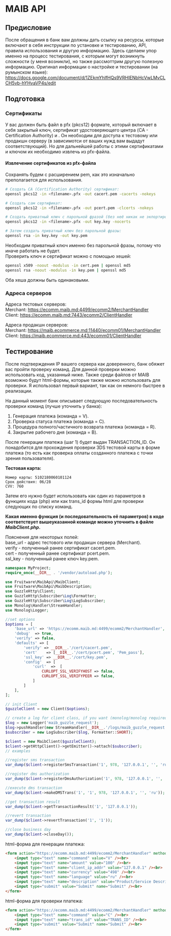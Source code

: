 # MAIB API

## Предисловие
После обращения в банк вам должны дать ссылку на ресурсы, которые включают в себя инструкции по установке и тестированию, API, правила использования и другую информацию. 
Здесь сделаем упор именно на процесс тестирования, с которым могут возникнуть сложности (у меня возникли), но также рассмоттрим другую полезную информацию.
Оригинал информации о настройке и тестировании (на румынском языке):
<https://docs.google.com/document/d/1ZEkmYhlfHQs9VRHIENbHcVwLMvCLCH5vb-hYHvaVP4s/edit>


## Подготовка
### Сертификаты
У вас должен быть файл в pfx (pkcs12) формате, который включает в себя закрытый ключ, сертификат удостоверяющего центра (CA - Certification Authority) и .
Он необходим для доступа к тестовому или продакшн серверу (в зависимотси от ваших нужд вам выдадут соответствующий).
Но для дальнейшей работы с этими сертификатами и ключом их необходимо извлечь из pfx-файла.

#### Извлечение сертификатов из pfx-файла
Сохранять будем с расширением pem, как это изначально преполагается для использования.
```sh
# Создать CA (Certification Authority) сертификат:
openssl pkcs12 -in <filename>.pfx -out cacert.pem -cacerts -nokeys

# Создать сам сертификат:
openssl pkcs12 -in <filename>.pfx -out pcert.pem -clcerts -nokeys

# Создать приватный ключ с парольной фразой (без неё никак не экпортировать ключ из pfx):
openssl pkcs12 -in <filename>.pfx -out key.key -nocerts

# Затем создать приватный ключ без парольной фразы:
openssl rsa -in key.key -out key.pem

```
Необходим приватный ключ именно без парольной фразы, потому что иначе работать не будет.  
Проверить ключ и сертификат можно с помощью хешей:
```sh
openssl x509 -noout -modulus -in cert.pem | openssl md5
openssl rsa -noout -modulus -in key.pem | openssl md5
```
Оба хеша должны быть одинаковыми.

### Адреса серверов
Адреса тестовых серверов:  
Merchant: https://ecomm.maib.md:4499/ecomm2/MerchantHandler  
Client:   https://ecomm.maib.md:7443/ecomm2/ClientHandler

Адреса продакшн серверов:  
Merchant: https://maib.ecommerce.md:11440/ecomm01/MerchantHandler  
Client:   https://maib.ecommerce.md:443/ecomm01/ClientHandler


## Тестирование
После подтверждения IP вашего сервера как доверенного, банк обяжет вас пройти проверку команд.
Для данной проверки можно использовать код, указанный ниже. Также среди файлов от MAIB возможно будут html-формы, которые также можно использовать для проверки.
Я использовал первый вариант, так как он немного быстрее в реализации.

На данный момент банк описывает следующую последовательность проверки команд (лучше уточнить у банка):
1. Генерация платежа (команда = V).
2. Проверка статуса платежа (команда = C).
3. Процедура полного/частичного возврата платежа (команда = R).
4. Закрытие рабочего дня (команда = B).

После генерации платежа (шаг 1) будет выдан TRANSACTION_ID.
Он понадобится для прохождения проверки 3DS тестовой карты в форме платежа (то есть как проверка оплаты созданного платежа с точки зрения пользователя).

**Тестовая карта:**  
```
Номер карты: 5102180060101124  
Срок действия: 06/28  
CVV: 760
```

Затем его нужно будет использовать как один из параметров в функциях кода (php) или как trans_id формы html для проверки следующих по списку команд.

**Какая именно функция (и последовательность её параметров) в коде соответствует вышеуказанной команде можно уточнить в файле _MaibClient.php_.**

Пояснения для некоторых полей:  
base_url - адрес тестового или продакшн сервера (Merchant).  
verify - полученный ранее сертификат cacert.pem.  
cert - полученный ранее сертификат pcert.pem.  
ssl_key - полученный ранее ключ key.pem.

```php
namespace MyProject;
require_once(__DIR__ . '/vendor/autoload.php');

use Fruitware\MaibApi\MaibClient;
use Fruitware\MaibApi\MaibDescription;
use GuzzleHttp\Client;
use GuzzleHttp\Subscriber\Log\Formatter;
use GuzzleHttp\Subscriber\Log\LogSubscriber;
use Monolog\Handler\StreamHandler;
use Monolog\Logger;

//set options
$options = [
	'base_url' => 'https://ecomm.maib.md:4499/ecomm2/MerchantHandler',
	'debug'  => true,
	'verify' => false,
	'defaults' => [
		'verify' => __DIR__.'/cert/cacert.pem',
		'cert'    => [__DIR__.'/cert/pcert.pem', 'Pem_pass'],
		'ssl_key' => __DIR__.'/cert/key.pem',
		'config'  => [
			'curl'  =>  [
				CURLOPT_SSL_VERIFYHOST => false,
				CURLOPT_SSL_VERIFYPEER => false,
			]
		]
	],
];

// init Client
$guzzleClient = new Client($options);

// create a log for client class, if you want (monolog/monolog required)
$log = new Logger('maib_guzzle_request');
$log->pushHandler(new StreamHandler(__DIR__.'/logs/maib_guzzle_request.log', Logger::DEBUG));
$subscriber = new LogSubscriber($log, Formatter::SHORT);

$client = new MaibClient($guzzleClient);
$client->getHttpClient()->getEmitter()->attach($subscriber);
// examples

//register sms transaction
var_dump($client->registerSmsTransaction('1', 978, '127.0.0.1', '', 'ru'));

//register dms authorization
var_dump($client->registerDmsAuthorization('1', 978, '127.0.0.1', '', 'ru'));

//execute dms transaction
var_dump($client->makeDMSTrans('1', '1', 978, '127.0.0.1', '', 'ru'));

//get transaction result
var_dump($client->getTransactionResult('1', '127.0.0.1'));

//revert transaction
var_dump($client->revertTransaction('1', '1'));

//close business day
var_dump($client->closeDay());

```

html-форма для генерации платежа:
```html
<form action="https://ecomm.maib.md:4499/ecomm2/MerchantHandler" method="post">
	<input type="text" name="command" value="V" /><br>
	<input type="text" name="amount" value="100" /><br>
	<input type="text" name="client_ip_addr" value="127.0.0.1" /><br>
	<input type="text" name="currency" value="498" /><br>
	<input type="text" name="language" value="ru" /><br>
	<input type="text" name="description" value="Product/Service Description" /><br>
	<input type="submit" value="Submit" name="Submit" /><br>
</form>
```

html-форма для проверки платежа:
```html
<form action="https://ecomm.maib.md:4499/ecomm2/MerchantHandler" method="post">
	<input type="text" name="command" value="C" /><br>
	<input type="text" name="trans_id" value="TRANS_ID" /><br>
	<input type="submit" value="Submit" name="Submit" /><br>
</form>
```
